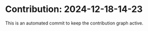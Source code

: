 # Contribution: 2024-12-18-14-23
This is an automated commit to keep the contribution graph active.
